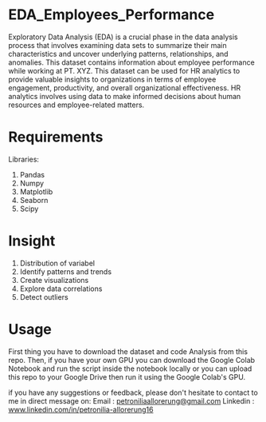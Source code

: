 # EDA_Employees_Performance
Exploratory Data Analysis (EDA) is a crucial phase in the data analysis process that involves examining data sets to summarize their main characteristics and uncover underlying patterns, relationships, and anomalies.
This dataset contains information about employee performance while working at PT. XYZ. This dataset can be used for HR analytics to provide valuable insights to organizations in terms of employee engagement, productivity, and overall organizational effectiveness. HR analytics involves using data to make informed decisions about human resources and employee-related matters.
# Requirements
Libraries:
1. Pandas
2. Numpy
3. Matplotlib
4. Seaborn
5. Scipy
# Insight
1. Distribution of variabel 
2. Identify patterns and trends
3. Create visualizations
4. Explore data correlations
5. Detect outliers
# Usage
First thing you have to download the dataset and code Analysis from this repo. Then, if you have your own GPU you can download the Google Colab Notebook and run the script inside the notebook locally or you can upload this repo to your Google Drive then run it using the Google Colab's GPU.

if you have any suggestions or feedback, please don't hesitate to contact to me in direct message on:
Email : petroniliaallorerung@gmail.com 
Linkedin : www.linkedin.com/in/petronilia-allorerung16

